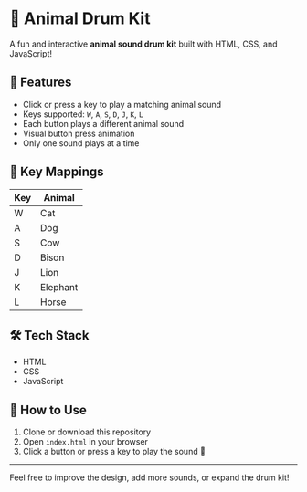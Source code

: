 # 🐾 Animal Drum Kit

A fun and interactive **animal sound drum kit** built with HTML, CSS, and JavaScript!

## 🎯 Features

- Click or press a key to play a matching animal sound
- Keys supported: `W`, `A`, `S`, `D`, `J`, `K`, `L`
- Each button plays a different animal sound
- Visual button press animation
- Only one sound plays at a time

## 🎹 Key Mappings

| Key | Animal   |
|-----|----------|
| W   | Cat      |
| A   | Dog      |
| S   | Cow      |
| D   | Bison    |
| J   | Lion     |
| K   | Elephant |
| L   | Horse    |

## 🛠️ Tech Stack

- HTML
- CSS
- JavaScript

## 🚀 How to Use

1. Clone or download this repository
2. Open `index.html` in your browser
3. Click a button or press a key to play the sound 🎵

---

Feel free to improve the design, add more sounds, or expand the drum kit!

